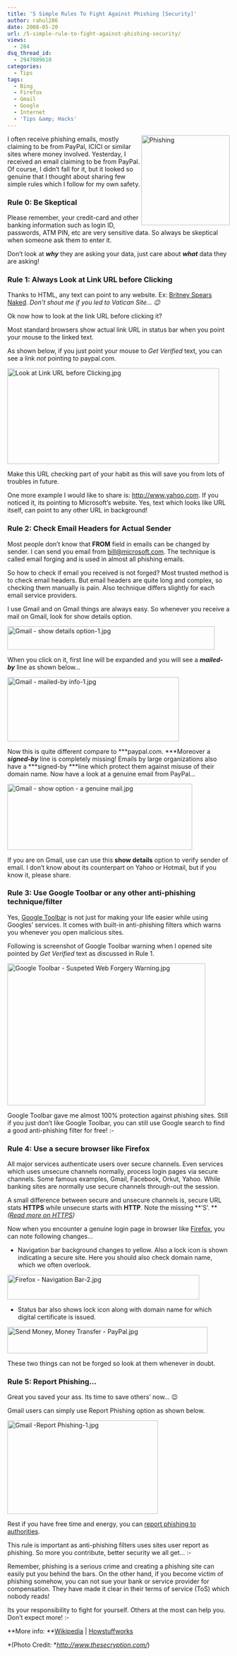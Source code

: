 ```yaml
---
title: '5 Simple Rules To Fight Against Phishing [Security]'
author: rahul286
date: 2008-05-20
url: /5-simple-rule-to-fight-against-phishing-security/
views:
  - 284
dsq_thread_id:
  - 2947089610
categories:
  - Tips
tags:
  - Bing
  - Firefox
  - Gmail
  - Google
  - Internet
  - 'Tips &amp; Hacks'
---
```

<img class="wp-image-51869" style="border-right: 0px;border-top: 0px;border-left: 0px;border-bottom: 0px" src="http://cdn.devilsworkshop.org/files/2008/05/image25.png" border="0" alt="Phishing" width="200" height="204" align="right" /> I often receive phishing emails, mostly claiming to be from PayPal, ICICI or similar sites where money involved. Yesterday, I received an email claiming to be from PayPal. Of course, I didn&#8217;t fall for it, but it looked so genuine that I thought about sharing few simple rules which I follow for my own safety.

### Rule 0: Be Skeptical

Please remember, your credit-card and other banking information such as login ID, passwords, ATM PIN, etc are very sensitive data. So always be skeptical when someone ask them to enter it.

Don&#8217;t look at <span style="font-style: italic"><strong>why</strong></span> they are asking your data, just care about <span style="font-style: italic"><strong>what</strong></span> data they are asking!

### Rule 1: Always Look at Link URL before Clicking

Thanks to HTML, any text can point to any website. Ex: <a href="http://www.vatican.va/" onclick="_gaq.push(['_trackEvent', 'outbound-article', 'http://www.vatican.va/', 'Britney Spears Naked']);" >Britney Spears Naked</a>. *Don&#8217;t shout me if you led to Vatican Site&#8230; 😉*

Ok now how to look at the link URL before clicking it?

Most standard browsers show actual link URL in status bar when you point your mouse to the linked text.

As shown below, if you just point your mouse to <span style="font-style: italic">Get Verified</span> text, you can see a link <span style="font-style: italic">not</span> pointing to paypal.com.

<img src="http://cdn.devilsworkshop.org/files/2008/05/look-at-link-url-before-clicking.jpg" alt="Look at Link URL before Clicking.jpg" width="480" height="217" />

Make this URL checking part of your habit as this will save you from lots of troubles in future.

One more example I would like to share is: <a href="http://www.microsoft.com/" onclick="_gaq.push(['_trackEvent', 'outbound-article', 'http://www.microsoft.com/', 'http://www.yahoo.com']);" >http://www.yahoo.com</a>. If you noticed it, its pointing to Microsoft&#8217;s website. Yes, text which looks like URL itself, can point to any other URL in background!

### Rule 2: Check Email Headers for Actual Sender

Most people don&#8217;t know that **FROM** field in emails can be changed by sender. I can send you email from bill@microsoft.com. The technique is called email forging and is used in almost all phishing emails.

So how to check if email you received is not forged? Most trusted method is to check email headers. But email headers are quite long and complex, so checking them manually is pain. Also technique differs slightly for each email service providers.

I use Gmail and on Gmail things are always easy. So whenever you receive a mail on Gmail, look for show details option.

<img src="http://cdn.devilsworkshop.org/files/2008/05/gmail-show-details-option-1.jpg" alt="Gmail - show details option-1.jpg" width="470" height="53" />

When you click on it, first line will be expanded and you will see a <span style="font-style: italic"><strong>mailed-by</strong></span> line as shown below&#8230;

<img src="http://cdn.devilsworkshop.org/files/2008/05/gmail-mailed-by-info-1.jpg" alt="Gmail - mailed-by info-1.jpg" width="389" height="146" />

Now this is quite different compare to ***paypal.com. ***Moreover a ***signed-by*** line is completely missing! Emails by large organizations also have a ***signed-by ***line which protect them against misuse of their domain name. Now have a look at a genuine email from PayPal&#8230;

<img src="http://cdn.devilsworkshop.org/files/2008/05/gmail-show-option-a-genuine-mail.jpg" alt="Gmail - show option - a genuine mail.jpg" width="419" height="150" />

If you are on Gmail, use can use this **show details** option to verify sender of email. I don&#8217;t know about its counterpart on Yahoo or Hotmail, but if you know it, please share.

### Rule 3: Use Google Toolbar or any other anti-phishing technique/filter

Yes, <a href="http://www.google.com/tools/firefox/toolbar/" onclick="_gaq.push(['_trackEvent', 'outbound-article', 'http://www.google.com/tools/firefox/toolbar/', 'Google Toolbar']);" >Google Toolbar</a> is not just for making your life easier while using Googles&#8217; services. It comes with built-in anti-phishing filters which warns you whenever you open malicious sites.

Following is screenshot of Google Toolbar warning when I opened site pointed by <span style="font-style: italic">Get Verified</span> text as discussed in Rule 1.

<img src="http://cdn.devilsworkshop.org/files/2008/05/google-toolbar-suspeted-web-forgery-warning.jpg" alt="Google Toolbar - Suspeted Web Forgery Warning.jpg" width="449" height="322" />

Google Toolbar gave me almost 100% protection against phishing sites. Still if you just don&#8217;t like Google Toolbar, you can still use Google search to find a good anti-phishing filter for free! <img src="http://devilsworkshop.org/wp-includes/images/smilies/simple-smile.png" alt=":-)" class="wp-smiley" style="height: 1em; max-height: 1em;" />

### Rule 4: Use a secure browser like Firefox

All major services authenticate users over secure channels. Even services which uses unsecure channels normally, process login pages via secure channels. Some famous examples, Gmail, Facebook, Orkut, Yahoo. While banking sites are normally use secure channels through-out the session.

A small difference between secure and unsecure channels is, secure URL stats **HTTPS** while unsecure starts with **HTTP**. Note the missing **&#8216;S&#8217;. ***(<a href="http://en.wikipedia.org/wiki/Https" onclick="_gaq.push(['_trackEvent', 'outbound-article', 'http://en.wikipedia.org/wiki/Https', 'Read more on HTTPS']);" >Read more on HTTPS</a>)*

Now when you encounter a genuine login page in browser like <a href="http://www.spreadfirefox.com/node&id=199011&t=1" onclick="_gaq.push(['_trackEvent', 'outbound-article', 'http://www.spreadfirefox.com/node&id=199011&t=1', 'Firefox']);" >Firefox</a>, you can note following changes&#8230;

  * Navigation bar background changes to yellow. Also a lock icon is shown indicating a secure site. Here you should also check domain name, which we often overlook.

<img src="http://cdn.devilsworkshop.org/files/2008/05/firefox-navigation-bar-2.jpg" alt="Firefox - Navigation Bar-2.jpg" width="435" height="56" />

  * Status bar also shows lock icon along with domain name for which digital certificate is issued.

<img src="http://cdn.devilsworkshop.org/files/2008/05/send-money-money-transfer-paypal.jpg" alt="Send Money, Money Transfer - PayPal.jpg" width="454" height="60" />

These two things can not be forged so look at them whenever in doubt.

### Rule 5: Report Phishing&#8230;

Great you saved your ass. Its time to save others&#8217; now&#8230; 😉

Gmail users can simply use Report Phishing option as shown below.

<img src="http://cdn.devilsworkshop.org/files/2008/05/gmail-report-phishing-1.jpg" alt="Gmail -Report Phishing-1.jpg" width="341" height="212" />

Rest if you have free time and energy, you can <a href="http://www.us-cert.gov/nav/report_phishing.html" onclick="_gaq.push(['_trackEvent', 'outbound-article', 'http://www.us-cert.gov/nav/report_phishing.html', 'report phishing to authorities']);" >report phishing to authorities</a>.

This rule is important as anti-phishing filters uses sites user report as phishing. So more you contribute, better security we all get&#8230; <img src="http://devilsworkshop.org/wp-includes/images/smilies/simple-smile.png" alt=":-)" class="wp-smiley" style="height: 1em; max-height: 1em;" />

Remember, phishing is a serious crime and creating a phishing site can easily put you behind the bars. On the other hand, if you become victim of phishing somehow, you can not sue your bank or service provider for compensation. They have made it clear in their terms of service (ToS) which nobody reads!

Its your responsibility to fight for yourself. Others at the most can help you. Don&#8217;t expect more! <img src="http://devilsworkshop.org/wp-includes/images/smilies/simple-smile.png" alt=":-)" class="wp-smiley" style="height: 1em; max-height: 1em;" />

**More info: **<a href="http://en.wikipedia.org/wiki/Phishing" onclick="_gaq.push(['_trackEvent', 'outbound-article', 'http://en.wikipedia.org/wiki/Phishing', 'Wikipedia']);" >Wikipedia</a> | <a href="http://computer.howstuffworks.com/phishing.htm" onclick="_gaq.push(['_trackEvent', 'outbound-article', 'http://computer.howstuffworks.com/phishing.htm', 'Howstuffworks']);" >Howstuffworks</a>

*(Photo Credit: *<a href="http://www.thesecryption.com/" onclick="_gaq.push(['_trackEvent', 'outbound-article', 'http://www.thesecryption.com/', 'http://www.thesecryption.com/']);" ><em>http://www.thesecryption.com/</em></a>)
